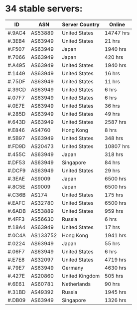 # 34 stable servers:

| ID | ASN | Server Country | Online |
| ------ | ------ | ------ | ------ |
| #.9AC4 | AS53889 | United States | 14747 hrs |
| #.3EB4 | AS63949 | United States | 21 hrs |
| #.F507 | AS63949 | Japan | 1940 hrs |
| #.7066 | AS63949 | Japan | 420 hrs |
| #.A495 | AS63949 | United States | 1940 hrs |
| #.1449 | AS63949 | United States | 16 hrs |
| #.75DF | AS63949 | United States | 11 hrs |
| #.39CD | AS63949 | United States | 6 hrs |
| #.07F7 | AS63949 | United States | 6 hrs |
| #.0E7E | AS63949 | United States | 36 hrs |
| #.285D | AS63949 | United States | 49 hrs |
| #.643D | AS63949 | United States | 2587 hrs |
| #.E846 | AS4760 | Hong Kong | 8 hrs |
| #.5B97 | AS63949 | United States | 348 hrs |
| #.FD9D | AS20473 | United States | 10807 hrs |
| #.455C | AS63949 | Japan | 318 hrs |
| #.DF53 | AS63949 | Singapore | 84 hrs |
| #.DCF9 | AS63949 | United States | 29 hrs |
| #.3EAE | AS9009 | Japan | 6500 hrs |
| #.8C5E | AS9009 | Japan | 6500 hrs |
| #.C36B | AS174 | United States | 175 hrs |
| #.EAFC | AS32780 | United States | 6500 hrs |
| #.6ADB | AS53889 | United States | 959 hrs |
| #.4FF3 | AS56630 | Russia | 6 hrs |
| #.18A4 | AS63949 | United States | 17 hrs |
| #.0C4A | AS133752 | Hong Kong | 1941 hrs |
| #.0224 | AS63949 | Japan | 55 hrs |
| #.06F7 | AS63949 | United States | 6 hrs |
| #.E7E8 | AS32097 | United States | 4719 hrs |
| #.79E7 | AS63949 | Germany | 4630 hrs |
| #.427E | AS20860 | United Kingdom | 505 hrs |
| #.6E61 | AS60781 | Netherlands | 90 hrs |
| #.31BD | AS49392 | Russia | 1945 hrs |
| #.DB09 | AS63949 | Singapore | 1326 hrs |

